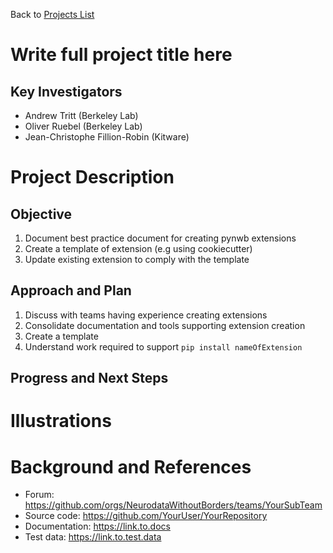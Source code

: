 Back to [Projects List](../../README.md#ProjectsList)

# Write full project title here

## Key Investigators

- Andrew Tritt (Berkeley Lab)
- Oliver Ruebel (Berkeley Lab)
- Jean-Christophe Fillion-Robin (Kitware)

# Project Description

<!-- Add a short paragraph describing the project. -->

## Objective

1. Document best practice document for creating pynwb extensions
1. Create a template of extension (e.g using cookiecutter)
1. Update existing extension to comply with the template

## Approach and Plan

1. Discuss with teams having experience creating extensions
1. Consolidate documentation and tools supporting extension creation
1. Create a template
1. Understand work required to support `pip install nameOfExtension`

## Progress and Next Steps

<!--Describe progress and next steps in a few bullet points as you are making progress.-->

# Illustrations

<!--Add pictures and links to videos that demonstrate what has been accomplished.-->

<!--![Description of picture](Example2.jpg)-->

<!--![Some more images](Example2.jpg)-->

# Background and References

<!--Use this space for information that may help people better understand your project, like links to papers, source code, or data.-->

- Forum: https://github.com/orgs/NeurodataWithoutBorders/teams/YourSubTeam
- Source code: https://github.com/YourUser/YourRepository
- Documentation: https://link.to.docs
- Test data: https://link.to.test.data

